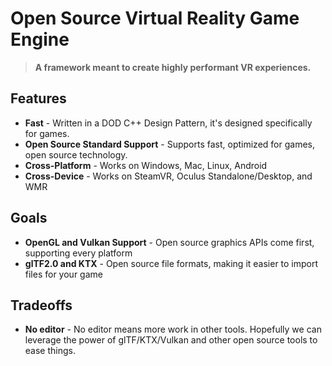 # Open Source Virtual Reality Game Engine
> **A framework meant to create highly performant VR experiences.**

Features
---
- **Fast** - Written in a DOD C++ Design Pattern, it's designed specifically for games.
- **Open Source Standard Support** - Supports fast, optimized for games, open source technology.
- **Cross-Platform** - Works on Windows, Mac, Linux, Android
- **Cross-Device** - Works on SteamVR, Oculus Standalone/Desktop, and WMR

Goals
---
- **OpenGL and Vulkan Support** - Open source graphics APIs come first, supporting every platform
- **glTF2.0 and KTX** - Open source file formats, making it easier to import files for your game

Tradeoffs
---
- **No editor** - No editor means more work in other tools. Hopefully we can leverage the power of glTF/KTX/Vulkan and other open source tools to ease things.
